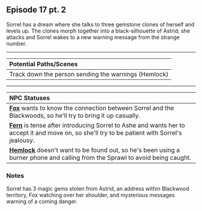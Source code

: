 ## Episode 17 pt. 2
Sorrel has a dream where she talks to three gemstone clones of herself and levels up. The clones morph together into a black-silhouette of Astrid; she attacks and Sorrel wakes to a new warning message from the strange number.

---

| Potential Paths/Scenes |
|:--- |
| Track down the person sending the warnings (Hemlock) |

---

| NPC Statuses |
|:--- |
| <u>**Fox**</u> wants to know the connection between Sorrel and the Blackwoods, so he'll try to bring it up casually. |
| <u>**Fern**</u> is tense after introducing Sorrel to Ashe and wants her to accept it and move on, so she'll try to be patient with Sorrel's jealousy. |
| <u>**Hemlock**</u> doesn't want to be found out, so he's been using a burner phone and calling from the Sprawl to avoid being caught. |

### Notes
Sorrel has 3 magic gems stolen from Astrid, an address within Blackwood territory, Fox watching over her shoulder, and mysterious messages warning of a coming danger.